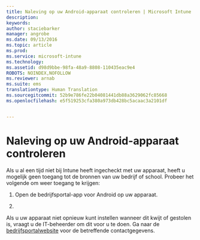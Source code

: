 ```yaml
---
title: Naleving op uw Android-apparaat controleren | Microsoft Intune
description: 
keywords: 
author: staciebarker
manager: angrobe
ms.date: 09/13/2016
ms.topic: article
ms.prod: 
ms.service: microsoft-intune
ms.technology: 
ms.assetid: d98d9bbe-98fa-48a9-8808-110435eac9e4
ROBOTS: NOINDEX,NOFOLLOW
ms.reviewer: arnab
ms.suite: ems
translationtype: Human Translation
ms.sourcegitcommit: 52b9e786fe22b04081441db88a3629062fc85668
ms.openlocfilehash: e5f519253cfa380a973db428bc5acaac3a2101df


---
```



# Naleving op uw Android-apparaat controleren

Als u al een tijd niet bij Intune heeft ingecheckt met uw apparaat, heeft u mogelijk geen toegang tot de bronnen van uw bedrijf of school. Probeer het volgende om weer toegang te krijgen:

1. Open de bedrijfsportal-app voor Android op uw apparaat.

2. 

Als u uw apparaat niet opnieuw kunt instellen wanneer dit kwijt of gestolen is, vraagt u de IT-beheerder om dit voor u te doen. Ga naar de [bedrijfsportalwebsite](http://portal.manage.microsoft.com) voor de betreffende contactgegevens.





<!--HONumber=Sep16_HO3-->


